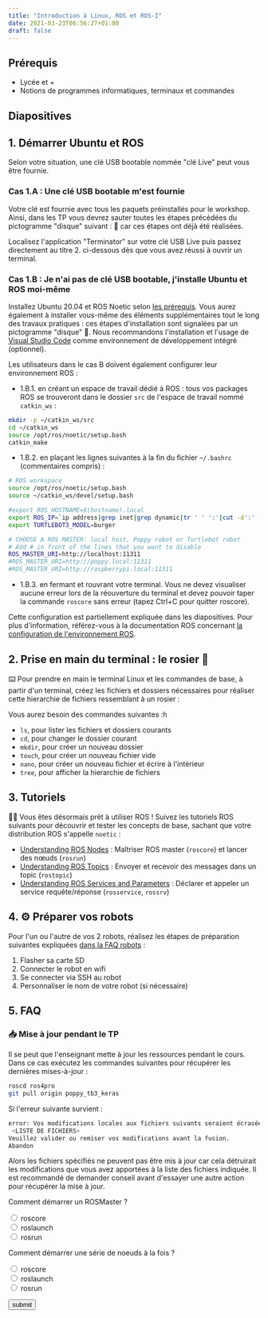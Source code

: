 ```yaml
---
title: "Introduction à Linux, ROS et ROS-I"
date: 2021-03-23T06:56:27+01:00
draft: false
---
```


## Prérequis

* Lycée et +
* Notions de programmes informatiques, terminaux et commandes

## Diapositives

<!-- {% pdf src="https://files.ros4.pro/introduction.pdf", width="100%", height="565px" %}{% endpdf %} -->

## 1. Démarrer Ubuntu et ROS

Selon votre situation, une clé USB bootable nommée "clé Live" peut vous être fournie.

### Cas 1.A : Une clé USB bootable m'est fournie

<!-- Vous devez faire "booter" votre poste de travail sur la clé USB Live fournie en vous aidant si nécessaire de [la procédure dédiée](https://files.ros4.pro/boot.pdf). -->

Votre clé est fournie avec tous les paquets préinstallés pour le workshop. Ainsi, dans les TP vous devrez sauter toutes les étapes précédées du pictogramme "disque" suivant : 📀 car ces étapes ont déjà été réalisées.

Localisez l'application "Terminator" sur votre clé USB Live puis passez directement au titre 2. ci-dessous dès que vous avez réussi à ouvrir un terminal.

### Cas 1.B : Je n'ai pas de clé USB bootable, j'installe Ubuntu et ROS moi-même

Installez Ubuntu 20.04 et ROS Noetic selon [les prérequis](https://files.ros4.pro/prerequis.pdf). Vous aurez également à installer vous-même des éléments supplémentaires tout le long des travaux pratiques : ces étapes d'installation sont signalées par un pictogramme "disque" 📀. Nous recommandons l'installation et l'usage de [Visual Studio Code](https://code.visualstudio.com/Download) comme environnement de développement intégré (optionnel).

Les utilisateurs dans le cas B doivent également configurer leur environnement ROS :

* 1.B.1. en créant un espace de travail dédié à ROS : tous vos packages ROS se trouveront dans le dossier `src` de l'espace de travail nommé `catkin_ws` :

```bash
mkdir -p ~/catkin_ws/src
cd ~/catkin_ws
source /opt/ros/noetic/setup.bash
catkin_make
```

* 1.B.2. en plaçant les lignes suivantes à la fin du fichier `~/.bashrc` (commentaires compris) :

```bash
# ROS workspace
source /opt/ros/noetic/setup.bash
source ~/catkin_ws/devel/setup.bash

#export ROS_HOSTNAME=$(hostname).local
export ROS_IP=`ip address|grep inet|grep dynamic|tr ' ' ':'|cut -d':' -f6|cut -d'/' -f1|head -n1`
export TURTLEBOT3_MODEL=burger

# CHOOSE A ROS MASTER: local host, Poppy robot or Turtlebot robot
# Add # in front of the lines that you want to disable
ROS_MASTER_URI=http://localhost:11311
#ROS_MASTER_URI=http://poppy.local:11311
#ROS_MASTER_URI=http://raspberrypi.local:11311

```

* 1.B.3. en fermant et rouvrant votre terminal. Vous ne devez visualiser aucune erreur lors de la réouverture du terminal et devez pouvoir taper la commande `roscore` sans erreur (tapez Ctrl+C pour quitter roscore).

Cette configuration est partiellement expliquée dans les diapositives. Pour plus d'information, référez-vous à la documentation ROS concernant [la configuration de l'environnement ROS](http://wiki.ros.org/ROS/Tutorials/InstallingandConfiguringROSEnvironment).

## 2. Prise en main du terminal : le rosier 🌹

⌨️ Pour prendre en main le terminal Linux et les commandes de base, à partir d'un terminal, créez les fichiers et dossiers nécessaires pour réaliser cette hierarchie de fichiers ressemblant à un rosier :

<!-- ![Hierarchie de fichier du rosier](../img/rosier.png) -->

Vous aurez besoin des commandes suivantes :h

* `ls`, pour lister les fichiers et dossiers courants
* `cd`, pour changer le dossier courant
* `mkdir`, pour créer un nouveau dossier
* `touch`, pour créer un nouveau fichier vide
* `nano`, pour créer un nouveau fichier et écrire à l'intérieur
* `tree`, pour afficher la hierarchie de fichiers

## 3. Tutoriels

🧑‍🏫 Vous êtes désormais prêt à utiliser ROS ! Suivez les tutoriels ROS suivants pour découvrir et tester les concepts de base, sachant que votre distribution ROS s'appelle `noetic` :

* [Understanding ROS Nodes](http://wiki.ros.org/ROS/Tutorials/UnderstandingNodes) : Maîtriser ROS master (`roscore`) et lancer des nœuds (`rosrun`)
* [Understanding ROS Topics](http://wiki.ros.org/ROS/Tutorials/UnderstandingTopics) : Envoyer et recevoir des messages dans un topic (`rostopic`)
* [Understanding ROS Services and Parameters](http://wiki.ros.org/ROS/Tutorials/UnderstandingServicesParams) : Déclarer et appeler un service requête/réponse (`rosservice`, `rossrv`)

<!-- ❓ [**Quizz** : quizz au tableau pour mémoriser les commandes importantes](quizz.pdf) -->

## 4. ⚙️ Préparer vos robots

Pour l'un ou l'autre de vos 2 robots, réalisez les étapes de préparation suivantes expliquées [dans la FAQ robots](../faq/pi/) :

1. Flasher sa carte SD
2. Connecter le robot en wifi
3. Se connecter via SSH au robot
4. Personnaliser le nom de votre robot (si nécessaire)

## 5. FAQ

### 📥 Mise à jour pendant le TP

Il se peut que l'enseignant mette à jour les ressources pendant le cours. Dans ce cas exécutez les commandes suivantes pour récupérer les dernières mises-à-jour :

```bash
roscd ros4pro
git pull origin poppy_tb3_keras
```

Si l'erreur suivante survient :

```bash
error: Vos modifications locales aux fichiers suivants seraient écrasées par la fusion :
 <LISTE DE FICHIERS>
Veuillez valider ou remiser vos modifications avant la fusion.
Abandon
```

Alors les fichiers spécifiés ne peuvent pas être mis à jour car cela détruirait les modifications que vous avez apportées à la liste des fichiers indiquée. Il est recommandé de demander conseil avant d'essayer une autre action pour récupérer la mise à jour.


<form>
  <p>Comment démarrer un ROSMaster ?</p>
  <input type="radio" id="q1_roscore" name="rosmaster" value="q1_roscore">
  <label for="q1_roscore">roscore</label><br>
  <input type="radio" id="q1_roslaunch" name="rosmaster" value="q1_roslaunch">
  <label for="q1_roslaunch">roslaunch</label><br>
  <input type="radio" id="q1_rosrun" name="rosmaster" value="q1_rosrun">
  <label for="q1_rosrun">rosrun</label>

  <br>  

  <p>Comment démarrer une série de noeuds à la fois ?</p>
  <input type="radio" id="q2_roscore" name="roslaunch" value="q2_roscore">
  <label for="q2_roscore">roscore</label><br>
  <input type="radio" id="q2_roslaunch" name="roslaunch" value="q2_roslaunch">
  <label for="q2_roslaunch">roslaunch</label><br>
  <input type="radio" id="q2_rosrun" name="roslaunch" value="q2_rosrun">
  <label for="q2_rosrun">rosrun</label>

  <button id="submit_button">submit</button>
</form>


<script>
const struct = [
  {
  topic: "rosmaster",
  result: "q1_roscore"
  },
  {
  topic: "roslaunch",
  result: "q2_roslaunch"
  }
];

document.getElementById("submit_button").addEventListener("click", (event) => {
  event.preventDefault()
  let total = 0;

 for (let property in struct) {
   console.log(struct[property])
   let q_val = document.querySelector('input[name="'+ struct[property].topic + '"]:checked').value;
   console.log(struct[property].result);
   console.log(q_val);
  if (struct[property].result == q_val) {
    total++;
  }
 }

 console.log(total);
})

</script>